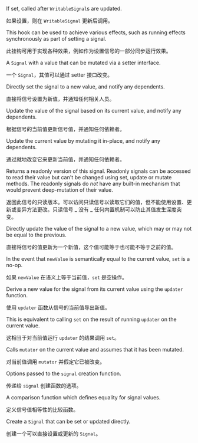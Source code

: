 If set, called after `WritableSignal`s are updated.

如果设置，则在 `WritableSignal` 更新后调用。

This hook can be used to achieve various effects, such as running effects synchronously as part
of setting a signal.

此挂钩可用于实现各种效果，例如作为设置信号的一部分同步运行效果。

A `Signal` with a value that can be mutated via a setter interface.

一个 `Signal`，其值可以通过 setter 接口改变。

Directly set the signal to a new value, and notify any dependents.

直接将信号设置为新值，并通知任何相关人员。

Update the value of the signal based on its current value, and
notify any dependents.

根据信号的当前值更新信号值，并通知任何依赖者。

Update the current value by mutating it in-place, and
notify any dependents.

通过就地改变它来更新当前值，并通知任何依赖者。

Returns a readonly version of this signal. Readonly signals can be accessed to read their value
but can't be changed using set, update or mutate methods. The readonly signals do _not_ have
any built-in mechanism that would prevent deep-mutation of their value.

返回此信号的只读版本。可以访问只读信号以读取它们的值，但不能使用设置、更新或变异方法更改。只读信号 _ 没有 _ 任何内置机制可以防止其值发生深度突变。

Directly update the value of the signal to a new value, which may or may not be
equal to the previous.

直接将信号的值更新为一个新值，这个值可能等于也可能不等于之前的值。

In the event that `newValue` is semantically equal to the current value, `set` is
a no-op.

如果 `newValue` 在语义上等于当前值，`set` 是空操作。

Derive a new value for the signal from its current value using the `updater` function.

使用 `updater` 函数从信号的当前值导出新值。

This is equivalent to calling `set` on the result of running `updater` on the current
value.

这相当于对当前值运行 `updater` 的结果调用 `set`。

Calls `mutator` on the current value and assumes that it has been mutated.

对当前值调用 `mutator` 并假定它已被改变。

Options passed to the `signal` creation function.

传递给 `signal` 创建函数的选项。

A comparison function which defines equality for signal values.

定义信号值相等性的比较函数。

Create a `Signal` that can be set or updated directly.

创建一个可以直接设置或更新的 `Signal`。